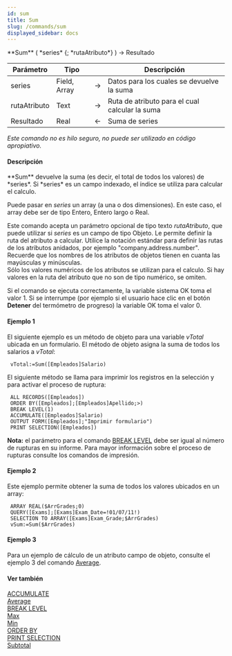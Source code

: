 ```yaml
---
id: sum
title: Sum
slug: /commands/sum
displayed_sidebar: docs
---
```


<!--REF #_command_.Sum.Syntax-->**Sum** ( *series* {; *rutaAtributo*} ) -> Resultado<!-- END REF-->
<!--REF #_command_.Sum.Params-->
| Parámetro | Tipo |  | Descripción |
| --- | --- | --- | --- |
| series | Field, Array | &#8594;  | Datos para los cuales se devuelve la suma |
| rutaAtributo | Text | &#8594;  | Ruta de atributo para el cual calcular la suma |
| Resultado | Real | &#8592; | Suma de series |

<!-- END REF-->

*Este comando no es hilo seguro, no puede ser utilizado en código apropiativo.*


#### Descripción 

<!--REF #_command_.Sum.Summary-->**Sum** devuelve la suma (es decir, el total de todos los valores) de *series*.<!-- END REF--> Si *series* es un campo indexado, el índice se utiliza para calcular el calculo.

Puede pasar en *series* un array (a una o dos dimensiones). En este caso, el array debe ser de tipo Entero, Entero largo o Real.

Este comando acepta un parámetro opcional de tipo texto *rutaAtributo*, que puede utilizar si *series* es un campo de tipo Objeto. Le permite definir la ruta del atributo a calcular. Utilice la notación estándar para definir las rutas de los atributos anidados, por ejemplo "company.address.number". Recuerde que los nombres de los atributos de objetos tienen en cuanta las mayúsculas y minúsculas.  
Sólo los valores numéricos de los atributos se utilizan para el calculo. Si hay valores en la ruta del atributo que no son de tipo numérico, se omiten.

Si el comando se ejecuta correctamente, la variable sistema OK toma el valor 1\. Si se interrumpe (por ejemplo si el usuario hace clic en el botón **Detener** del termómetro de progreso) la variable OK toma el valor 0.

#### Ejemplo 1 

El siguiente ejemplo es un método de objeto para una variable *vTotal* ubicada en un formulario. El método de objeto asigna la suma de todos los salarios a *vTotal*:

```4d
 vTotal:=Sum([Empleados]Salario)
```

El siguiente método se llama para imprimir los registros en la selección y para activar el proceso de ruptura: 

```4d
 ALL RECORDS([Empleados])
 ORDER BY([Empleados];[Empleados]Apellido;>)
 BREAK LEVEL(1)
 ACCUMULATE([Empleados]Salario)
 OUTPUT FORM([Empleados];"Imprimir formulario")
 PRINT SELECTION([Empleados])
```

**Nota:** el parámetro para el comando [BREAK LEVEL](break-level.md "BREAK LEVEL") debe ser igual al número de rupturas en su informe. Para mayor información sobre el proceso de rupturas consulte los comandos de impresión. 

#### Ejemplo 2 

Este ejemplo permite obtener la suma de todos los valores ubicados en un array:

```4d
 ARRAY REAL($ArrGrades;0)
 QUERY([Exams];[Exams]Exam_Date=!01/07/11!)
 SELECTION TO ARRAY([Exams]Exam_Grade;$ArrGrades)
 vSum:=Sum($ArrGrades)
```

#### Ejemplo 3 

Para un ejemplo de cálculo de un atributo campo de objeto, consulte el ejemplo 3 del comando [Average](average.md).

#### Ver también 

[ACCUMULATE](accumulate.md)  
[Average](average.md)  
[BREAK LEVEL](break-level.md)  
[Max](max.md)  
[Min](min.md)  
[ORDER BY](order-by.md)  
[PRINT SELECTION](print-selection.md)  
[Subtotal](subtotal.md)  